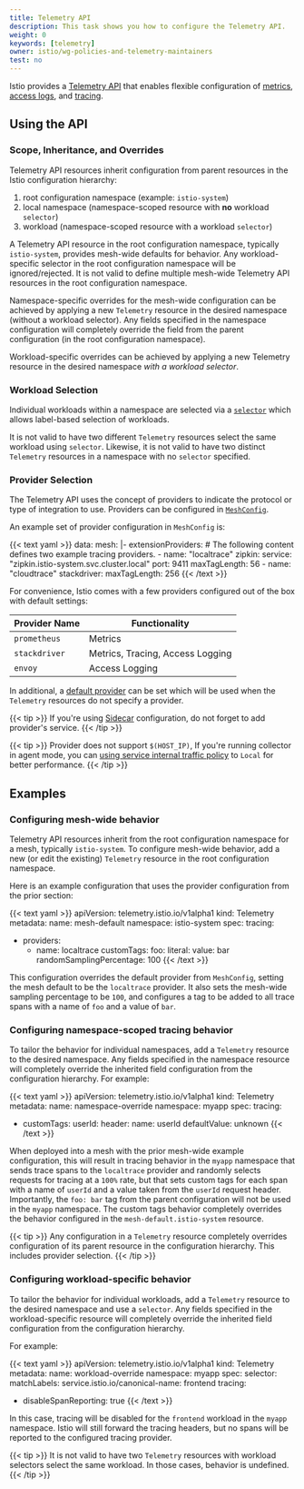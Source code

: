 ```yaml
---
title: Telemetry API
description: This task shows you how to configure the Telemetry API.
weight: 0
keywords: [telemetry]
owner: istio/wg-policies-and-telemetry-maintainers
test: no
---
```


Istio provides a [Telemetry API](/docs/reference/config/telemetry/) that enables flexible configuration of
[metrics](/docs/tasks/observability/metrics/), [access logs](/docs/tasks/observability/logs/), and [tracing](/docs/tasks/observability/distributed-tracing/).

## Using the API

### Scope, Inheritance, and Overrides

Telemetry API resources inherit configuration from parent resources in the Istio configuration hierarchy:

1.  root configuration namespace (example: `istio-system`)
1.  local namespace (namespace-scoped resource with **no** workload `selector`)
1.  workload (namespace-scoped resource with a workload `selector`)

A Telemetry API resource in the root configuration namespace, typically `istio-system`, provides mesh-wide defaults for behavior.
Any workload-specific selector in the root configuration namespace will be ignored/rejected. It is not valid to define multiple
mesh-wide Telemetry API resources in the root configuration namespace.

Namespace-specific overrides for the mesh-wide configuration can be achieved by applying a new `Telemetry` resource in the desired
namespace (without a workload selector). Any fields specified in the namespace configuration will completely override
the field from the parent configuration (in the root configuration namespace).

Workload-specific overrides can be achieved by applying a new Telemetry resource in the desired namespace *with a workload selector*.

### Workload Selection

Individual workloads within a namespace are selected via a [`selector`](/docs/reference/config/type/workload-selector/#WorkloadSelector)
which allows label-based selection of workloads.

It is not valid to have two different `Telemetry` resources select the same workload using `selector`. Likewise, it is not valid to have two
distinct `Telemetry` resources in a namespace with no `selector` specified.

### Provider Selection

The Telemetry API uses the concept of providers to indicate the protocol or type of integration to use. Providers can be configured in [`MeshConfig`](/docs/reference/config/istio.mesh.v1alpha1/#MeshConfig-ExtensionProvider).

An example set of provider configuration in `MeshConfig` is:

{{< text yaml >}}
data:
  mesh: |-
      extensionProviders: # The following content defines two example tracing providers.
      - name: "localtrace"
        zipkin:
          service: "zipkin.istio-system.svc.cluster.local"
          port: 9411
          maxTagLength: 56
      - name: "cloudtrace"
        stackdriver:
          maxTagLength: 256
{{< /text >}}

For convenience, Istio comes with a few providers configured out of the box with default settings:

| Provider Name | Functionality                    |
| ------------- | -------------------------------- |
| `prometheus`  | Metrics                          |
| `stackdriver` | Metrics, Tracing, Access Logging |
| `envoy`       | Access Logging                   |

In additional, a [default provider](/docs/reference/config/istio.mesh.v1alpha1/#MeshConfig-DefaultProviders) can be set which
will be used when the `Telemetry` resources do not specify a provider.

{{< tip >}}
If you're using [Sidecar](/docs/reference/config/networking/sidecar/) configuration, do not forget to add provider's service.
{{< /tip >}}

{{< tip >}}
Provider does not support `$(HOST_IP)`, If you're running collector in agent mode, you can [using service internal traffic policy](https://kubernetes.io/docs/concepts/services-networking/service-traffic-policy/#using-service-internal-traffic-policy) to `Local` for better performance.
{{< /tip >}}

## Examples

### Configuring mesh-wide behavior

Telemetry API resources inherit from the root configuration namespace for a mesh, typically `istio-system`. To configure
mesh-wide behavior, add a new (or edit the existing) `Telemetry` resource in the root configuration namespace.

Here is an example configuration that uses the provider configuration from the prior section:

{{< text yaml >}}
apiVersion: telemetry.istio.io/v1alpha1
kind: Telemetry
metadata:
  name: mesh-default
  namespace: istio-system
spec:
  tracing:
  - providers:
    - name: localtrace
    customTags:
      foo:
        literal:
          value: bar
    randomSamplingPercentage: 100
{{< /text >}}

This configuration overrides the default provider from `MeshConfig`, setting the mesh default to be the `localtrace`
provider. It also sets the mesh-wide sampling percentage to be `100`, and configures a tag to be added to all trace
spans with a name of `foo` and a value of `bar`.

### Configuring namespace-scoped tracing behavior

To tailor the behavior for individual namespaces, add a `Telemetry` resource to the desired namespace.
Any fields specified in the namespace resource will completely override the inherited field configuration from the configuration hierarchy.
For example:

{{< text yaml >}}
apiVersion: telemetry.istio.io/v1alpha1
kind: Telemetry
metadata:
  name: namespace-override
  namespace: myapp
spec:
  tracing:
  - customTags:
      userId:
        header:
          name: userId
          defaultValue: unknown
{{< /text >}}

When deployed into a mesh with the prior mesh-wide example configuration, this will result in
tracing behavior in the `myapp` namespace that sends trace spans to the `localtrace` provider and
randomly selects requests for tracing at a `100%` rate, but that sets custom tags for each span with
a name of `userId` and a value taken from the `userId` request header.
Importantly, the `foo: bar` tag from the parent configuration will not be used in the `myapp` namespace.
The custom tags behavior completely overrides the behavior configured in the `mesh-default.istio-system` resource.

{{< tip >}}
Any configuration in a `Telemetry` resource completely overrides configuration of its parent resource in the configuration hierarchy. This includes provider selection.
{{< /tip >}}

### Configuring workload-specific behavior

To tailor the behavior for individual workloads, add a `Telemetry` resource to the desired namespace and use a
`selector`. Any fields specified in the workload-specific resource will completely override the inherited
field configuration from the configuration hierarchy.

For example:

{{< text yaml >}}
apiVersion: telemetry.istio.io/v1alpha1
kind: Telemetry
metadata:
  name: workload-override
  namespace: myapp
spec:
  selector:
    matchLabels:
      service.istio.io/canonical-name: frontend
  tracing:
  - disableSpanReporting: true
{{< /text >}}

In this case, tracing will be disabled for the `frontend` workload in the `myapp` namespace.
Istio will still forward the tracing headers, but no spans will be reported to the configured tracing provider.

{{< tip >}}
It is not valid to have two `Telemetry` resources with workload selectors select the same workload. In those cases, behavior is undefined.
{{< /tip >}}
